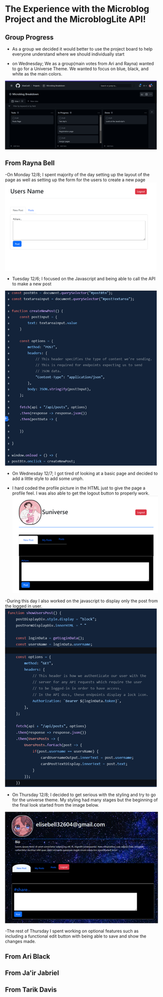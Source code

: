 # The Experience with the Microblog Project and the MicroblogLite API!

<!-- Don't forget to read the [*MicroblogLite* API docs](https://microbloglite.herokuapp.com/docs/) and experiment with the API in *Postman!*

Practice and experimentation provide experience, and experience provides confidence. -->

## Group Progress
- As a group we decided it would better to use the project board to help everyone understand where we should individually start

- on Wednesday; We as a group(main votes from Ari and Rayna) wanted to go for a Universe Theme. We wanted to focus on blue, black, and white as the main colors.

<img src="./images/progress/ProjectProgress.png" width=500>

## From Rayna Bell
-On Monday 12/8; I spent majority of the day setting up the layout of the page as well as setting up the form for the users to create a new page
<img src="./images/progress/ProfilePageRoughDraft.png" width=500>

- Tuesday 12/6; I focused on the Javascript and being able to call the API to make a new post
<img src="./images/progress/JavascriptPostApiCall.png" width=500>

- On Wednesday 12/7; I got tired of looking at a basic page and decided to add a little style to add some umph.

- I hard coded the profile picture in the HTML just to give the page a profile feel. I was also able to get the logout button to properly work. <img src="./images/progress/ProfilePageWithCss.png"> 

-During this day I also worked on the javascript to display only the post from the logged in user. <img src="./images/progress/JavascriptFetchLoggedInUsersPost.png" width=500>

- On Thursday 12/8; I decided to get serious with the styling and try to go for the universe theme. My styling had many stages but the beginning of the final look started from the image below.
<img src="./images/progress/ProfilePageFinalStage.png">

-The rest of Thursday I spent working on optional features such as including a functional edit button with being able to save and show the changes made.

## From Ari Black

## From Ja'ir Jabriel

## From Tarik Davis